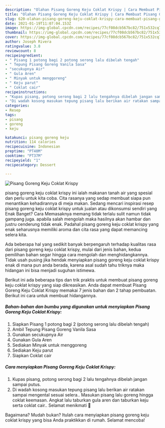 ```yaml
---
description: "Olahan Pisang Goreng Keju Coklat Krispy | Cara Membuat Pisang Goreng Keju Coklat Krispy Yang Sempurna"
title: "Olahan Pisang Goreng Keju Coklat Krispy | Cara Membuat Pisang Goreng Keju Coklat Krispy Yang Sempurna"
slug: 620-olahan-pisang-goreng-keju-coklat-krispy-cara-membuat-pisang-goreng-keju-coklat-krispy-yang-sempurna
date: 2021-01-19T11:07:04.153Z
image: https://img-global.cpcdn.com/recipes/77cf08dcb567bc82/751x532cq70/pisang-goreng-keju-coklat-krispy-foto-resep-utama.jpg
thumbnail: https://img-global.cpcdn.com/recipes/77cf08dcb567bc82/751x532cq70/pisang-goreng-keju-coklat-krispy-foto-resep-utama.jpg
cover: https://img-global.cpcdn.com/recipes/77cf08dcb567bc82/751x532cq70/pisang-goreng-keju-coklat-krispy-foto-resep-utama.jpg
author: Joseph Rivera
ratingvalue: 3.8
reviewcount: 8
recipeingredient:
- " Pisang 1 potong bagi 2 potong serong lalu dibelah tengah"
- " Tepung Pisang Goreng Vanila Sasa"
- "secukupnya Air"
- " Gula Aren"
- " Minyak untuk menggoreng"
- " Keju parut"
- " Coklat cair"
recipeinstructions:
- "Kupas pisang, potong serong bagi 2 lalu tengahnya dibelah jangan sampai putus."
- "Di wadah kosong masukan tepung pisang lalu berikan air ratakan sampai mengental sesuai selera.. Masukan pisang lalu goreng hingga coklat keemasan. Angkat lalu taburkan gula aren dan taburkan keju serta coklat cair.. Selamat menikmati 🌸"
categories:
- Resep
tags:
- pisang
- goreng
- keju

katakunci: pisang goreng keju 
nutrition: 114 calories
recipecuisine: Indonesian
preptime: "PT40M"
cooktime: "PT37M"
recipeyield: "1"
recipecategory: Dessert

---
```



![Pisang Goreng Keju Coklat Krispy](https://img-global.cpcdn.com/recipes/77cf08dcb567bc82/751x532cq70/pisang-goreng-keju-coklat-krispy-foto-resep-utama.jpg)


pisang goreng keju coklat krispy ini ialah makanan tanah air yang spesial dan perlu untuk kita coba. Cita rasanya yang sedap membuat siapa pun menantikan kehadirannya di meja makan.
Sedang mencari inspirasi resep pisang goreng keju coklat krispy untuk jualan atau dikonsumsi sendiri yang Enak Banget? Cara Memasaknya memang tidak terlalu sulit namun tidak gampang juga. apabila salah mengolah maka hasilnya akan hambar dan justru cenderung tidak enak. Padahal pisang goreng keju coklat krispy yang enak seharusnya memiliki aroma dan cita rasa yang dapat memancing selera kita.



Ada beberapa hal yang sedikit banyak berpengaruh terhadap kualitas rasa dari pisang goreng keju coklat krispy, mulai dari jenis bahan, kedua pemilihan bahan segar hingga cara mengolah dan menghidangkannya. Tidak usah pusing jika hendak menyiapkan pisang goreng keju coklat krispy enak di mana pun anda berada, karena asal sudah tahu triknya maka hidangan ini bisa menjadi suguhan istimewa.


Berikut ini ada beberapa tips dan trik praktis untuk membuat pisang goreng keju coklat krispy yang siap dikreasikan. Anda dapat membuat Pisang Goreng Keju Coklat Krispy memakai 7 jenis bahan dan 2 tahap pembuatan. Berikut ini cara untuk membuat hidangannya.

<!--inarticleads1-->

##### Bahan-bahan dan bumbu yang digunakan untuk menyiapkan Pisang Goreng Keju Coklat Krispy:

1. Siapkan  Pisang 1 potong bagi 2 (potong serong lalu dibelah tengah)
1. Ambil  Tepung Pisang Goreng Vanila Sasa
1. Gunakan secukupnya Air
1. Gunakan  Gula Aren
1. Sediakan  Minyak untuk menggoreng
1. Sediakan  Keju parut
1. Siapkan  Coklat cair




<!--inarticleads2-->

##### Cara menyiapkan Pisang Goreng Keju Coklat Krispy:

1. Kupas pisang, potong serong bagi 2 lalu tengahnya dibelah jangan sampai putus.
1. Di wadah kosong masukan tepung pisang lalu berikan air ratakan sampai mengental sesuai selera.. Masukan pisang lalu goreng hingga coklat keemasan. Angkat lalu taburkan gula aren dan taburkan keju serta coklat cair.. Selamat menikmati 🌸




Bagaimana? Mudah bukan? Itulah cara menyiapkan pisang goreng keju coklat krispy yang bisa Anda praktikkan di rumah. Selamat mencoba!
